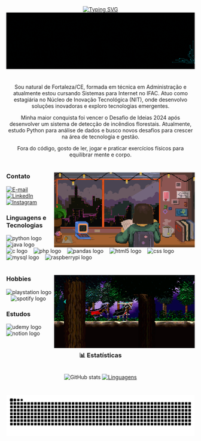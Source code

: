 <div align="center">
  <a href="https://git.io/typing-svg"><img src="https://readme-typing-svg.demolab.com?font=Fira+Code&size=23&pause=1000&width=435&lines=%E2%98%86+Ol%C3%A1%2C+eu+me+chamo+Nat%C3%A1lia!+%E2%98%86" alt="Typing SVG" /></a>
</div>

<img align="center" alt="" src="https://github.com/NataliaBackend/NataliaBackend/blob/f59c08ee903009bcaca5c6c46e26c6db45e3aa9a/Capa%20Git.gif">

#

<p align="center"> Sou natural de Fortaleza/CE, formada em técnica em Administração e atualmente estou cursando Sistemas para Internet no IFAC. Atuo como estagiária no Núcleo de Inovação Tecnológica (NIT), onde desenvolvo soluções inovadoras e exploro tecnologias emergentes.
  
<p align="center"> Minha maior conquista foi vencer o Desafio de Ideias 2024 após desenvolver um sistema de detecção de incêndios florestais. Atualmente, estudo Python para análise de dados e busco novos desafios para crescer na área de tecnologia e gestão.
  
<p align="center"> Fora do código, gosto de ler, jogar e praticar exercícios físicos para equilibrar mente e corpo.

#

<img align="right" alt="" height="200px" src="https://github.com/NataliaBackend/NataliaBackend/blob/ebc1e32bd94155c5499deec41f1a0ca17afb8dfc/nat1.gif">

<h3 align="left">Contato</h3>

  [![E-mail](https://img.shields.io/badge/-Email-000?style=for-the-badge&logo=microsoft-outlook&logoColor=FF00F6&color:FFF)](mailto:natalia.brito280992@gmail.com)
  [![LinkedIn](https://img.shields.io/badge/-LinkedIn-000?style=for-the-badge&logo=linkedin&logoColor=FF00F6&color:FFF)](https://www.linkedin.com/in/nbsilvaa/)
  [![Instagram](https://img.shields.io/badge/-Instagram-000?style=for-the-badge&logo=instagram&logoColor=FF00F6&color:FFF)](https://www.instagram.com/dualsense_nat/)


<h3 align="left">Linguagens e Tecnologias</h3>

<div align="left">
  <img src="https://cdn.jsdelivr.net/gh/devicons/devicon@latest/icons/python/python-original.svg" height="25" alt="python logo"  />
  <img width="8" />
  <img src="https://cdn.jsdelivr.net/gh/devicons/devicon@latest/icons/java/java-original.svg" height="25" alt="java logo"  />
  <img width="8" />
  <img src="https://cdn.jsdelivr.net/gh/devicons/devicon@latest/icons/c/c-original.svg" height="25" alt="c logo"  />
  <img width="8" />
  <img src="https://cdn.jsdelivr.net/gh/devicons/devicon@latest/icons/php/php-original.svg" height="25" alt="php logo"  />
  <img width="8" />
  <img src="https://cdn.jsdelivr.net/gh/devicons/devicon@latest/icons/pandas/pandas-original.svg" height="25" alt="pandas logo"  />
  <img width="8" />
  <img src="https://cdn.jsdelivr.net/gh/devicons/devicon@latest/icons/html5/html5-original.svg" height="25" alt="html5 logo"  />
  <img width="8" />
  <img src="https://cdn.jsdelivr.net/gh/devicons/devicon@latest/icons/css3/css3-original.svg" height="25" alt="css logo"  />
  <img width="8" />
  <img src="https://cdn.jsdelivr.net/gh/devicons/devicon/icons/mysql/mysql-original.svg" height="25" alt="mysql logo"  />
  <img width="8" />
  <img src="https://cdn.jsdelivr.net/gh/devicons/devicon@latest/icons/raspberrypi/raspberrypi-original.svg" height="25" alt="raspberrypi logo"  />
</div>

#

<img align="right" alt="" height="195px" src="https://github.com/NataliaBackend/NataliaBackend/blob/895c97e80c63f7fef1f1f4301f07ed71729f6908/castlevania.gif">

<h3 align="left">Hobbies</h3>

<div align="left">
  <img src="https://img.shields.io/badge/PlayStation-003791?style=for-the-badge&logo=playstation-&logoColor=white" height="25" alt="playstation logo"  />
  <img width="8" />
  <img src="https://img.shields.io/badge/Spotify-1ED760?&style=for-the-badge&logo=spotify&logoColor=white" height="25" alt="spotify logo"  />
</div>

<h3 align="left">Estudos</h3>

<div align="left">
  <img src="https://img.shields.io/badge/Udemy-EC5252?style=for-the-badge&logo=Udemy&logoColor=white" height="25" alt="udemy logo"  />
  <img width="8" />
  <img src="https://img.shields.io/badge/Notion-000000?style=for-the-badge&logo=notion&logoColor=white" height="25" alt="notion logo"  />
</div>

#

<div style="text-align: center;" align="center">
  <h3>📊 Estatísticas</h3>
  <br>
  <img src="https://github-readme-stats-git-masterrstaa-rickstaa.vercel.app/api?username=NataliaBackend&hide_title=true&show_icons=true&include_all_commits=true&line_height=25&rank_icon=github&bg_color=000&title_color=FF00F6&text_color=FFF&border_radius=3&border_color=36123c&icon_color=FF00F6&theme=jolly" alt="GitHub stats">

  <a href="https://github.com/NataliaBackend/github-readme-stats">
    <img src="https://github-readme-stats-git-masterrstaa-rickstaa.vercel.app/api/top-langs/?username=NataliaBackend&line_height=10&card_width=290&layout=compact&hide_title=false&include_all_commits=true&count_private=false&langs_count=9&show_icons=true&title_color=FF00F6&bg_color=000&text_color=8B8B8B&border_radius=3&border_color=561760" alt="Linguagens">
  </a>
</div>

#

<picture align="center">
  <source media="(prefers-color-scheme: dark)" srcset="https://raw.githubusercontent.com/NataliaBackend/NataliaBackend/output/github-contribution-grid-snake-dark.svg">
  <source media="(prefers-color-scheme: light)" srcset="https://raw.githubusercontent.com/NataliaBackend/NataliaBackend/output/github-contribution-grid-snake-dark.svg">
  <img align="center" alt="github contribution grid snake animation" src="https://raw.githubusercontent.com/NataliaBackend/NataliaBackend/output/github-contribution-grid-snake.svg">
</picture>

#
